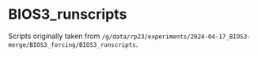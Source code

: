 # BIOS3_runscripts

Scripts originally taken from `/g/data/rp23/experiments/2024-04-17_BIOS3-merge/BIOS3_forcing/BIOS3_runscripts`.

